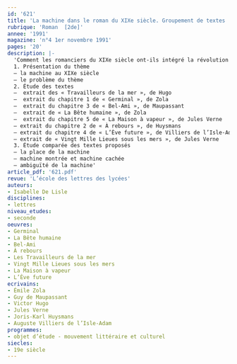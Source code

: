 ```yaml
---
id: '621'
title: 'La machine dans le roman du XIXe siècle. Groupement de textes '
rubrique: 'Roman  [2de]'
annee: '1991'
magazine: 'n°4 1er novembre 1991'
pages: '20'
description: |-
  'Comment les romanciers du XIXe siècle ont-ils intégré la révolution industrielle dans leur  imaginaire ?
  1. Présentation du thème
  – la machine au XIXe siècle
  – le problème du thème
  2. Étude des textes
  –  extrait des « Travailleurs de la mer », de Hugo
  –  extrait du chapitre 1 de « Germinal », de Zola
  –  extrait du chapitre 3 de « Bel-Ami », de Maupassant
  –  extrait de « La Bête humaine », de Zola
  –  extrait du chapitre 5 de « La Maison à vapeur », de Jules Verne
  – extrait du chapitre 2 de « À rebours », de Huysmans
  – extrait du chapitre 4 de « L’Ève future », de Villiers de l’Isle-Adam
  – extrait de « Vingt Mille Lieues sous les mers », de Jules Verne
  3. Étude comparée des textes proposés
  – la place de la machine
  – machine montrée et machine cachée
  – ambiguïté de la machine'
article_pdf: '621.pdf'
revue: 'L’école des lettres des lycées'
auteurs:
- Isabelle De Lisle
disciplines:
- lettres
niveau_etudes:
- seconde
oeuvres:
- Germinal
- La Bête humaine
- Bel-Ami
- À rebours
- Les Travailleurs de la mer
- Vingt Mille Lieues sous les mers
- La Maison à vapeur
- L’Ève future
ecrivains:
- Émile Zola
- Guy de Maupassant
- Victor Hugo
- Jules Verne
- Joris-Karl Huysmans
- Auguste Villiers de l’Isle-Adam
programmes:
- objet d’étude - mouvement littéraire et culturel
siecles:
- 19e siècle
---
```

